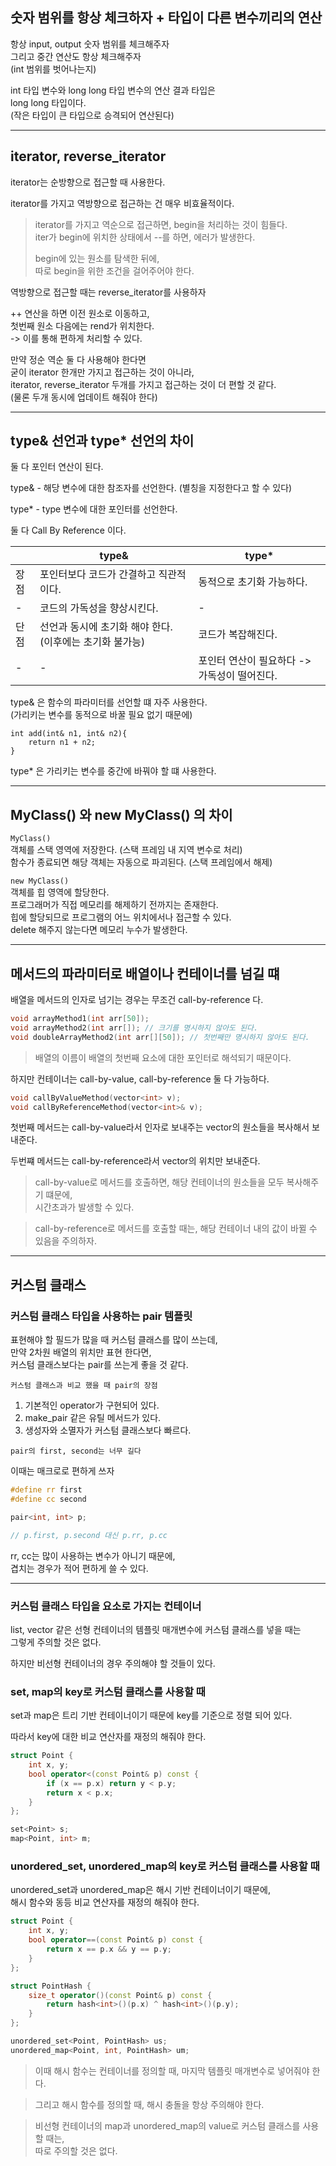 ## 숫자 범위를 항상 체크하자 + 타입이 다른 변수끼리의 연산

항상 input, output 숫자 범위를 체크해주자  
그리고 중간 연산도 항상 체크해주자  
(int 범위를 벗어나는지)

int 타입 변수와 long long 타입 변수의 연산 결과 타입은  
long long 타입이다.  
(작은 타입이 큰 타입으로 승격되어 연산된다)

---

## iterator, reverse_iterator

iterator는 순방향으로 접근할 때 사용한다.  

iterator를 가지고 역방향으로 접근하는 건 매우 비효율적이다.

> iterator를 가지고 역순으로 접근하면, begin을 처리하는 것이 힘들다.  
> iter가 begin에 위치한 상태에서 --를 하면, 에러가 발생한다.
> 
> begin에 있는 원소를 탐색한 뒤에,  
> 따로 begin을 위한 조건을 걸어주어야 한다.

역방향으로 접근할 때는 reverse_iterator를 사용하자  

++ 연산을 하면 이전 원소로 이동하고,  
첫번째 원소 다음에는 rend가 위치한다.  
-> 이를 통해 편하게 처리할 수 있다.

만약 정순 역순 둘 다 사용해야 한다면  
굳이 iterator 한개만 가지고 접근하는 것이 아니라,  
iterator, reverse_iterator 두개를 가지고 접근하는 것이 더 편할 것 같다.  
(물론 두개 동시에 업데이트 해줘야 한다)

---

## type& 선언과 type* 선언의 차이

둘 다 포인터 연산이 된다.

type& - 해당 변수에 대한 참조자를 선언한다.
(별칭을 지정한다고 할 수 있다)

type* - type 변수에 대한 포인터를 선언한다.

둘 다 Call By Reference 이다.

|    | type&                            | type*                      |
|----|----------------------------------|----------------------------|
| 장점 | 포인터보다 코드가 간결하고 직관적이다.            | 동적으로 초기화 가능하다.             |
| -  | 코드의 가독성을 향상시킨다.                  | -                          |
| 단점 | 선언과 동시에 초기화 해야 한다. (이후에는 초기화 불가능) | 코드가 복잡해진다.                 |
| -  | -                                | 포인터 연산이 필요하다 -> 가독성이 떨어진다. |

type& 은 함수의 파라미터를 선언할 떄 자주 사용한다.  
(가리키는 변수를 동적으로 바꿀 필요 없기 때문에)  
```
int add(int& n1, int& n2){
    return n1 + n2;
}
```

type* 은 가리키는 변수를 중간에 바꿔야 할 떄 사용한다.

---

## MyClass() 와 new MyClass() 의 차이

`MyClass()`  
객체를 스택 영역에 저장한다. (스택 프레임 내 지역 변수로 처리)  
함수가 종료되면 해당 객체는 자동으로 파괴된다. (스택 프레임에서 해제)

`new MyClass()`  
객체를 힙 영역에 할당한다.  
프로그래머가 직접 메모리를 해제하기 전까지는 존재한다.  
힙에 할당되므로 프로그램의 어느 위치에서나 접근할 수 있다.  
delete 해주지 않는다면 메모리 누수가 발생한다.

---

## 메서드의 파라미터로 배열이나 컨테이너를 넘길 떄

배열을 메서드의 인자로 넘기는 경우는 무조건 call-by-reference 다.

```cpp
void arrayMethod1(int arr[50]);
void arrayMethod2(int arr[]); // 크기를 명시하지 않아도 된다.
void doubleArrayMethod2(int arr[][50]); // 첫번째만 명시하지 않아도 된다.
```

> 배열의 이름이 배열의 첫번째 요소에 대한 포인터로 해석되기 때문이다.

하지만 컨테이너는 call-by-value, call-by-reference 둘 다 가능하다.

```cpp
void callByValueMethod(vector<int> v);
void callByReferenceMethod(vector<int>& v);
```

첫번째 메서드는 call-by-value라서 인자로 보내주는 vector의 원소들을 복사해서 보내준다.

두번쨰 메서드는 call-by-reference라서 vector의 위치만 보내준다.

> call-by-value로 메서드를 호출하면, 해당 컨테이너의 원소들을 모두 복사해주기 떄문에,  
> 시간초과가 발생할 수 있다.

> call-by-reference로 메서드를 호출할 때는, 해당 컨테이너 내의 값이 바뀔 수 있음을 주의하자.

---

## 커스텀 클래스

### 커스텀 클래스 타입을 사용하는 pair 템플릿

표현해야 할 필드가 많을 때 커스텀 클래스를 많이 쓰는데,  
만약 2차원 배열의 위치만 표현 한다면,  
커스텀 클래스보다는 pair를 쓰는게 좋을 것 같다.

`커스텀 클래스과 비교 했을 때 pair의 장점`

1. 기본적인 operator가 구현되어 있다.
2. make_pair 같은 유틸 메서드가 있다.
3. 생성자와 소멸자가 커스텀 클래스보다 빠르다.

`pair의 first, second는 너무 길다`

이때는 매크로로 편하게 쓰자

```cpp
#define rr first
#define cc second

pair<int, int> p;

// p.first, p.second 대신 p.rr, p.cc
```

rr, cc는 많이 사용하는 변수가 아니기 때문에,  
겹치는 경우가 적어 편하게 쓸 수 있다.

---

### 커스텀 클래스 타입을 요소로 가지는 컨테이너

list, vector 같은 선형 컨테이너의 템플릿 매개변수에 커스텀 클래스를 넣을 때는  
그렇게 주의할 것은 없다.

하지만 비선형 컨테이너의 경우 주의해야 할 것들이 있다.

### set, map의 key로 커스텀 클래스를 사용할 때

set과 map은 트리 기반 컨테이너이기 때문에 key를 기준으로 정렬 되어 있다.

따라서 key에 대한 비교 연산자를 재정의 해줘야 한다.

```cpp
struct Point {
    int x, y;
    bool operator<(const Point& p) const {
        if (x == p.x) return y < p.y;
        return x < p.x;
    }
};

set<Point> s;
map<Point, int> m;
```

### unordered_set, unordered_map의 key로 커스텀 클래스를 사용할 때

unordered_set과 unordered_map은 해시 기반 컨테이너이기 때문에,  
해시 함수와 동등 비교 연산자를 재정의 해줘야 한다.

```cpp
struct Point {
    int x, y;
    bool operator==(const Point& p) const {
        return x == p.x && y == p.y;
    }
};

struct PointHash {
    size_t operator()(const Point& p) const {
        return hash<int>()(p.x) ^ hash<int>()(p.y);
    }
};

unordered_set<Point, PointHash> us;
unordered_map<Point, int, PointHash> um;
```

> 이때 해시 함수는 컨테이너를 정의할 때, 마지막 템플릿 매개변수로 넣어줘야 한다.

> 그리고 해시 함수를 정의할 때, 해시 충돌을 항상 주의해야 한다.

> 비선형 컨테이너의 map과 unordered_map의 value로 커스텀 클래스를 사용할 때는,  
> 따로 주의할 것은 없다.

